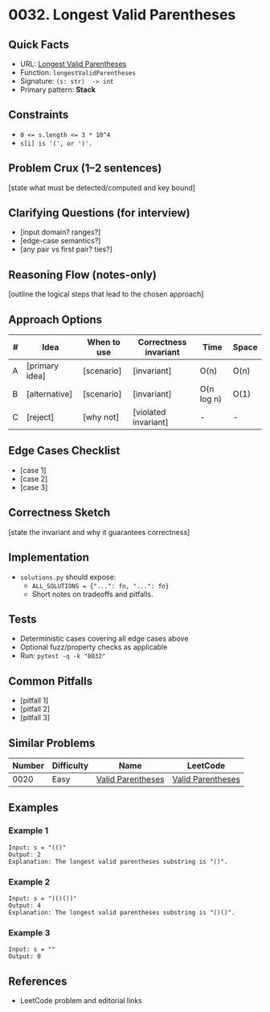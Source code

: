 # 0032. Longest Valid Parentheses

## Quick Facts

- URL: [Longest Valid Parentheses](https://leetcode.com/problems/longest-valid-parentheses/)
- Function: `longestValidParentheses`
- Signature: `(s: str)  -> int`
- Primary pattern: **Stack**

## Constraints

- `0 <= s.length <= 3 * 10^4`
- `s[i] is '(', or ')'.`

## Problem Crux (1–2 sentences)

[state what must be detected/computed and key bound]

## Clarifying Questions (for interview)

- [input domain? ranges?]
- [edge-case semantics?]
- [any pair vs first pair? ties?]

## Reasoning Flow (notes-only)

[outline the logical steps that lead to the chosen approach]

## Approach Options

| # | Idea | When to use | Correctness invariant | Time | Space |
|---|------|-------------|-----------------------|------|-------|
| A | [primary idea] | [scenario] | [invariant] | O(n) | O(n) |
| B | [alternative] | [scenario] | [invariant] | O(n log n) | O(1) |
| C | [reject] | [why not] | [violated invariant] | - | - |

## Edge Cases Checklist

- [case 1]
- [case 2]
- [case 3]

## Correctness Sketch

[state the invariant and why it guarantees correctness]

## Implementation

- `solutions.py` should expose:
  - `ALL_SOLUTIONS = {"...": fn, "...": fn}`
  - Short notes on tradeoffs and pitfalls.

## Tests

- Deterministic cases covering all edge cases above
- Optional fuzz/property checks as applicable
- Run: `pytest -q -k "0032"`

## Common Pitfalls

- [pitfall 1]
- [pitfall 2]
- [pitfall 3]

## Similar Problems

| Number | Difficulty | Name | LeetCode |
|---|---|---|---|
| 0020 | Easy | [Valid Parentheses](../0020-valid-parentheses/readme.md) | [Valid Parentheses](https://leetcode.com/problems/valid-parentheses/) |

## Examples

### Example 1

```text
Input: s = "(()"
Output: 2
Explanation: The longest valid parentheses substring is "()".
```

### Example 2

```text
Input: s = ")()())"
Output: 4
Explanation: The longest valid parentheses substring is "()()".
```

### Example 3

```text
Input: s = ""
Output: 0
```

## References

- LeetCode problem and editorial links
